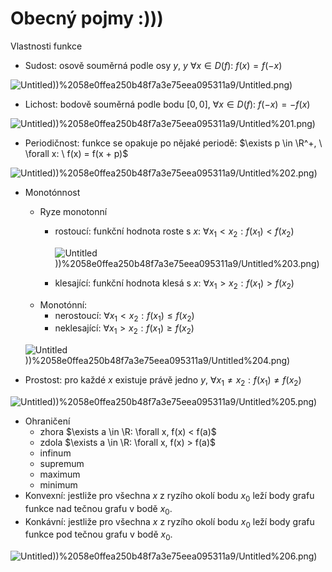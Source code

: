 # Obecný pojmy :)))

Vlastnosti funkce

- Sudost: osově souměrná podle osy $y$, $y$ $\forall x \in D(f): \ f(x) = f(-x)$

![Untitled](Obecny%CC%81%20pojmy%20)))%2058e0ffea250b48f7a3e75eea095311a9/Untitled.png)

- Lichost: bodově souměrná podle bodu $[0,0]$,   $\forall x \in D(f): \ f(-x) = -f(x)$

![Untitled](Obecny%CC%81%20pojmy%20)))%2058e0ffea250b48f7a3e75eea095311a9/Untitled%201.png)

- Periodičnost: funkce se opakuje po nějaké periodě: $\exists p \in \R^+, \ \forall x: \ f(x) = f(x + p)$

![Untitled](Obecny%CC%81%20pojmy%20)))%2058e0ffea250b48f7a3e75eea095311a9/Untitled%202.png)

- Monotónnost
    - Ryze monotonní
        - rostoucí: funkční hodnota roste s $x$: $\forall x_1 < x_2 : f(x_1) < f(x_2)$
            
            ![Untitled](Obecny%CC%81%20pojmy%20)))%2058e0ffea250b48f7a3e75eea095311a9/Untitled%203.png)
            
        - klesající: funkční hodnota klesá s $x$: $\forall x_1 > x_2: f(x_1) > f(x_2)$
    - Monotónní:
        - nerostoucí: $\forall x_1 < x_2 : f(x_1) \le f(x_2)$
        - neklesající: $\forall x_1 > x_2: f(x_1) \ge f(x_2)$
    
    ![Untitled](Obecny%CC%81%20pojmy%20)))%2058e0ffea250b48f7a3e75eea095311a9/Untitled%204.png)
    
- Prostost: pro každé $x$ existuje právě jedno $y$, $\forall x_1 \not = x_2: f(x_1) \not = f(x_2)$

![Untitled](Obecny%CC%81%20pojmy%20)))%2058e0ffea250b48f7a3e75eea095311a9/Untitled%205.png)

- Ohraničení
    - zhora $\exists a \in \R: \forall x, f(x) < f(a)$
    - zdola $\exists a \in \R: \forall x, f(x) > f(a)$
    - infinum
    - supremum
    - maximum
    - minimum
- Konvexní: jestliže pro všechna $x$ z ryzího okolí bodu $x_0$ leží body grafu funkce nad tečnou
grafu v bodě $x_0$.
- Konkávní: jestliže pro všechna $x$ z ryzího okolí bodu $x_0$ leží body grafu funkce pod tečnou
grafu v bodě $x_0$.

![Untitled](Obecny%CC%81%20pojmy%20)))%2058e0ffea250b48f7a3e75eea095311a9/Untitled%206.png)